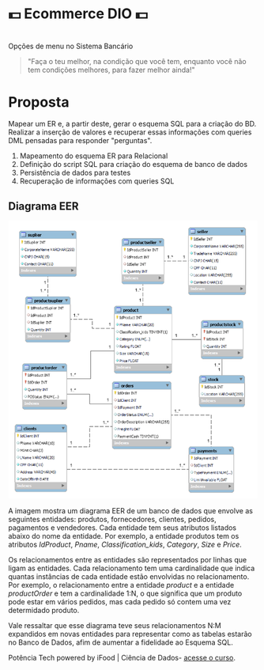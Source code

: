 # 💵 Ecommerce DIO 💵

# 

Opções de menu no Sistema Bancário

>"Faça o teu melhor, na condição que você tem, enquanto você não tem condições melhores, para fazer melhor ainda!"
<!-- Mario Sergio Cortella  --> 

# Proposta

Mapear um ER e, a partir deste, gerar o esquema SQL para a criação do BD. Realizar a inserção de valores e recuperar essas informações com queries DML pensadas para responder "perguntas".

1. Mapeamento do esquema ER para Relacional
2. Definição do script SQL para criação do esquema de banco de dados
3. Persistência de dados para testes
4. Recuperação de informações com queries SQL

## Diagrama EER

![Diagrama EER](eer_model.png)

A imagem mostra um diagrama EER de um banco de dados que envolve as seguintes entidades: produtos, fornecedores, clientes, pedidos, pagamentos e vendedores. Cada entidade tem seus atributos listados abaixo do nome da entidade. Por exemplo, a entidade produtos tem os atributos *IdProduct*, *Pname*, *Classification_kids*, *Category*, *Size* e *Price*.

Os relacionamentos entre as entidades são representados por linhas que ligam as entidades. Cada relacionamento tem uma cardinalidade que indica quantas instâncias de cada entidade estão envolvidas no relacionamento. Por exemplo, o relacionamento entre a entidade *product* e a entidade *productOrder* e tem a cardinalidade 1:N, o que significa que um produto pode estar em vários pedidos, mas cada pedido só contem uma vez determidado produto.

Vale ressaltar que esse diagrama teve seus relacionamentos N:M expandidos em novas entidades para representar como as tabelas estarão no Banco de Dados, afim de aumentar a fidelidade ao Esquema SQL.

Potência Tech powered by iFood | Ciência de Dados- [acesse o curso](https://web.dio.me/track/potencia-tech-powered-ifood-ciencias-de-dados-com-python).


